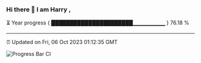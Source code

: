 ### Hi there 👋 I am Harry , 

⏳ Year progress { ██████████████████████▁▁▁▁▁▁▁▁ } 76.18 %

---

⏰ Updated on Fri, 06 Oct 2023 01:12:35 GMT

![Progress Bar CI](https://github.com/duykhang68/duykhang68/workflows/Progress%20Bar%20CI/badge.svg)
